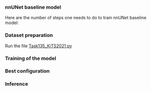 ### nnUNet baseline model

Here are the number of steps one needs to do to train nnUNet baseline model:

### Dataset preparation

Run the file [Task135_KiTS2021.py](https://github.com/MIC-DKFZ/nnUNet/blob/master/nnunet/dataset_conversion/Task135_KiTS2021.py)

### Training of the model
### Best configuration
### Inference 
